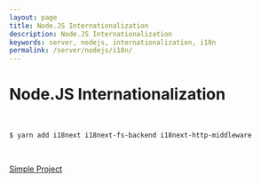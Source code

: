 ```yaml
---
layout: page
title: Node.JS Internationalization
description: Node.JS Internationalization
keywords: server, nodejs, internationalization, i18n
permalink: /server/nodejs/i18n/
---
```


# Node.JS Internationalization

<br/>

    $ yarn add i18next i18next-fs-backend i18next-http-middleware

<br/>

[Simple Project](https://github.com/webmakaka/Test-Driven-Development-with-Nodejs)
